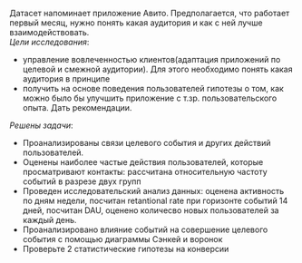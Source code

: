 Датасет напоминает приложение Авито. Предполагается, что работает первый месяц, нужно понять какая аудитория и как с ней лучше взаимодействовать.  
_Цели исследования_:  
- управление вовлеченностью клиентов(адаптация приложений по целевой и смежной аудитории). Для этого необходимо понять какая аудитория в принципе  
- получить на основе поведения пользователей гипотезы о том, как можно было бы улучшить приложение с т.зр. пользовательского опыта. Дать рекомендации.

_Решены задачи_:  
- Проанализированы связи целевого события и других действий пользователей.
- Оценены наиболее частые действия пользователей, которые просматривают контакты: рассчитана относительную частоту событий в разрезе двух групп 
- Проведен исследовательский анализ данных: оценена активность по дням недели, посчитан retantional rate при горизонте событий 14 дней, посчитан DAU, оценено количесво новых пользователей за каждый день.
- Проанализировано влияние событий на совершение целевого события с помощью диаграммы Сэнкей и воронок
- Проверьте 2 статистические гипотезы на конверсии
